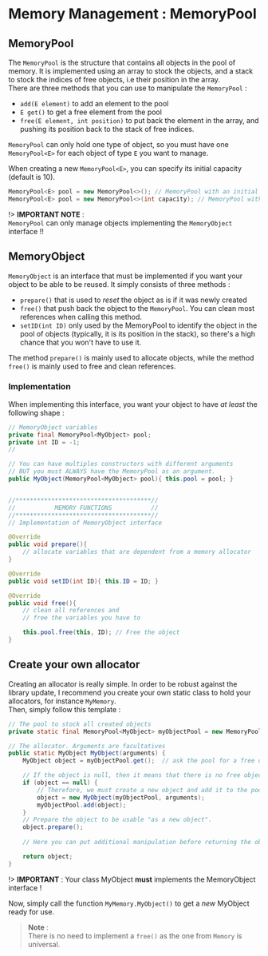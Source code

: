 # Memory Management : MemoryPool

## MemoryPool
The `MemoryPool` is the structure that contains all objects in the pool of memory. It is implemented using an array to stock the objects, and a stack to stock the indices of free objects, i.e their position in the array.  
There are three methods that you can use to manipulate the `MemoryPool` :  
* `add(E element)` to add an element to the pool
* `E get()` to get a free element from the pool
* `free(E element, int position)` to put back the element in the array, and pushing its position back to the stack of free indices.

`MemoryPool` can only hold one type of object, so you must have one `MemoryPool<E>` for each object of type `E` you want to manage.  

When creating a new `MemoryPool<E>`, you can specify its initial capacity (default is 10).
```java
MemoryPool<E> pool = new MemoryPool<>(); // MemoryPool with an initial capacity of 10 object of type E
MemoryPool<E> pool = new MemoryPool<>(int capacity); // MemoryPool with the specified initial capacity
```

!> **IMPORTANT NOTE** :  
`MemoryPool` can only manage objects implementing the `MemoryObject` interface !!

## MemoryObject
`MemoryObject` is an interface that must be implemented if you want your object to be able to be reused. It simply consists of three methods :  
* `prepare()` that is used to _reset_ the object as is if it was newly created
* `free()` that push back the object to the `MemoryPool`. You can clean most references when calling this method.
* `setID(int ID)` only used by the MemoryPool to identify the object in the pool of objects (typically, it is its position in the stack), so there's a high chance that you won't have to use it.

The method `prepare()` is mainly used to allocate objects, while the method `free()` is mainly used to free and clean references.

### Implementation
When implementing this interface, you want your object to have *at least* the following shape :  
```java
// MemoryObject variables
private final MemoryPool<MyObject> pool;
private int ID = -1;
//

// You can have multiples constructors with different arguments
// BUT you must ALWAYS have the MemoryPool as an argument.
public MyObject(MemoryPool<MyObject> pool){ this.pool = pool; }


//**************************************//
//           MEMORY FUNCTIONS           //
//**************************************//
// Implementation of MemoryObject interface

@Override
public void prepare(){
    // allocate variables that are dependent from a memory allocator
}

@Override
public void setID(int ID){ this.ID = ID; }

@Override
public void free(){
    // clean all references and
    // free the variables you have to

    this.pool.free(this, ID); // Free the object
}
```


## Create your own allocator
Creating an allocator is really simple. In order to be robust against the library update, I recommend you create your own static class to hold your allocators, for instance `MyMemory`.  
Then, simply follow this template :  
```java
// The pool to stock all created objects
private static final MemoryPool<MyObject> myObjectPool = new MemoryPool<>();

// The allocator. Arguments are facultatives
public static MyObject MyObject(arguments) {
    MyObject object = myObjectPool.get();  // ask the pool for a free object

    // If the object is null, then it means that there is no free object in the pool
    if (object == null) {
        // Therefore, we must create a new object and add it to the pool
        object = new MyObject(myObjectPool, arguments);
        myObjectPool.add(object);
    }
    // Prepare the object to be usable "as a new object".
    object.prepare();
    
    // Here you can put additional manipulation before returning the object

    return object;
}
```
!> **IMPORTANT** : Your class MyObject **must** implements the MemoryObject interface !  

Now, simply call the function `MyMemory.MyObject()` to get a _new_ MyObject ready for use.  

> **Note** :  
> There is no need to implement a `free()` as the one from `Memory` is universal.
